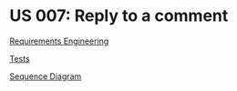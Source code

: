 # US 007: Reply to a comment

[Requirements Engineering](01.requirements-engineering/readme.md)

[Tests](02.tests/readme.md)
 
[Sequence Diagram](03.sequence-diagram/readme.md)